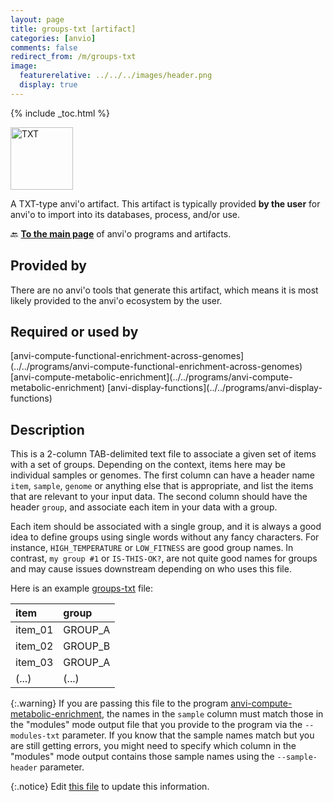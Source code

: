 ```yaml
---
layout: page
title: groups-txt [artifact]
categories: [anvio]
comments: false
redirect_from: /m/groups-txt
image:
  featurerelative: ../../../images/header.png
  display: true
---
```



{% include _toc.html %}


<img src="../../images/icons/TXT.png" alt="TXT" style="width:100px; border:none" />

A TXT-type anvi'o artifact. This artifact is typically provided **by the user** for anvi'o to import into its databases, process, and/or use.

🔙 **[To the main page](../../)** of anvi'o programs and artifacts.

## Provided by


There are no anvi'o tools that generate this artifact, which means it is most likely provided to the anvi'o ecosystem by the user.


## Required or used by


<p style="text-align: left" markdown="1"><span class="artifact-r">[anvi-compute-functional-enrichment-across-genomes](../../programs/anvi-compute-functional-enrichment-across-genomes)</span> <span class="artifact-r">[anvi-compute-metabolic-enrichment](../../programs/anvi-compute-metabolic-enrichment)</span> <span class="artifact-r">[anvi-display-functions](../../programs/anvi-display-functions)</span></p>


## Description

This is a 2-column TAB-delimited text file to associate a given set of items with a set of groups. Depending on the context, items here may be individual samples or genomes. The first column can have a header name `item`, `sample`, `genome` or anything else that is appropriate, and list the items that are relevant to your input data. The second column should have the header `group`, and associate each item in your data with a group.

Each item should be associated with a single group, and it is always a good idea to define groups using single words without any fancy characters. For instance, `HIGH_TEMPERATURE` or `LOW_FITNESS` are good group names. In contrast, `my group #1` or `IS-THIS-OK?`, are not quite good names for groups and may cause issues downstream depending on who uses this file.

Here is an example <span class="artifact-n">[groups-txt](/software/anvio/help/main/artifacts/groups-txt)</span> file:

|item|group|
|:--|:--|
|item_01|GROUP_A|
|item_02|GROUP_B|
|item_03|GROUP_A|
|(...)|(...)|

{:.warning}
If you are passing this file to the program <span class="artifact-n">[anvi-compute-metabolic-enrichment](/software/anvio/help/main/programs/anvi-compute-metabolic-enrichment)</span>, the names in the `sample` column must match those in the "modules" mode output file that you provide to the program via the `--modules-txt` parameter. If you know that the sample names match but you are still getting errors, you might need to specify which column in the "modules" mode output contains those sample names using the `--sample-header` parameter.


{:.notice}
Edit [this file](https://github.com/merenlab/anvio/tree/master/anvio/docs/artifacts/groups-txt.md) to update this information.

